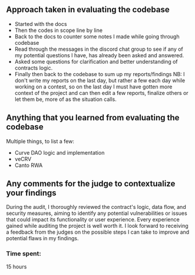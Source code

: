 ## Approach taken in evaluating the codebase

- Started with the docs
- Then the codes in scope line by line
- Back to the docs to counter some notes I made while going through codebase
- Read through the messages in the discord chat group to see if any of my potential questions I have, has already been asked and answered.
- Asked some questions for clarification and better understanding of contracts logic.
- Finally then back to the codebase to sum up my reports/findings
  NB: I don't write my reports on the last day, but rather a few each day while working on a contest, so on the last day I must have gotten more context of the project and can then edit a few reports, finalize others or let them be, more of as the situation calls.

## Anything that you learned from evaluating the codebase

Multiple things, to list a few:
- Curve DAO logic and implementation
- veCRV
- Canto RWA

## Any comments for the judge to contextualize your findings
During the audit, I thoroughly reviewed the contract's logic, data flow, and security measures, aiming to identify any potential vulnerabilities or issues that could impact its functionality or user experience. Every experience gained while auditing the project is well worth it. I look forward to receiving a feedback from the judges on the possible steps I can take to improve and potential flaws in my findings.


### Time spent:
15 hours